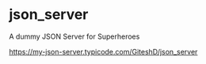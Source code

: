 # json_server

A dummy JSON Server for Superheroes

https://my-json-server.typicode.com/GiteshD/json_server
